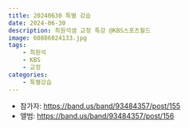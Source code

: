 ```yaml
---
title: 20240630 특별 강습
date: 2024-06-30
description: 최원석샘 교정 특강 @KBS스포츠월드
image: 60886024133.jpg
tags:
    - 최원석
    - KBS
    - 교정
categories:
    - 특별강습
---
```


- 참가자: https://band.us/band/93484357/post/155
- 앨범: https://band.us/band/93484357/post/156